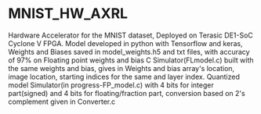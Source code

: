 # MNIST_HW_AXRL
Hardware Accelerator for the MNIST dataset, Deployed on Terasic DE1-SoC Cyclone V FPGA.
Model developed in python with Tensorflow and keras, Weights and Biases saved in model_weights.h5 and txt files, with accuracy of 97% on Floating point weights and bias
C Simulator(FLmodel.c) built with the same weights and bias, gives in Weights and bias array's location, image location, starting indices for the same and layer index.
Quantized model Simulator(in progress-FP_model.c) with 4 bits for integer part(signed) and 4 bits for floating/fraction part, conversion based on 2's complement given in Converter.c
